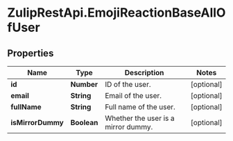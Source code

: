 # ZulipRestApi.EmojiReactionBaseAllOfUser

## Properties

Name | Type | Description | Notes
------------ | ------------- | ------------- | -------------
**id** | **Number** | ID of the user.  | [optional] 
**email** | **String** | Email of the user.  | [optional] 
**fullName** | **String** | Full name of the user.  | [optional] 
**isMirrorDummy** | **Boolean** | Whether the user is a mirror dummy.  | [optional] 


